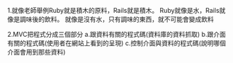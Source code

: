 1.就像老師舉例Ruby就是積木的原料，Rails就是積木。
  Ruby就像是水，Rails就像是調味後的飲料。
  就像是沒有水，只有調味的東西，就不可能會變成飲料
  
2.MVC把程式分成三個部分 
  a.跟資料有關的程式碼(資料庫的資料抓取)
  b.跟介面有關的程式碼(使用者在網站上看到的呈現)
  c.控制介面與資料的程式碼(說明哪個介面會用到那些資料)
